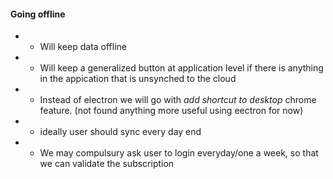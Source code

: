 #### Going offline

* * Will keep data offline
* * Will keep a generalized button at application level if there is anything in the appication that is unsynched to the cloud
* * Instead of electron we will go with _add shortcut to desktop_ chrome feature. (not found anything more useful using eectron for now)
* * ideally user should sync every day end
* * We may compulsury ask user to login everyday/one a week, so that we can validate the subscription
